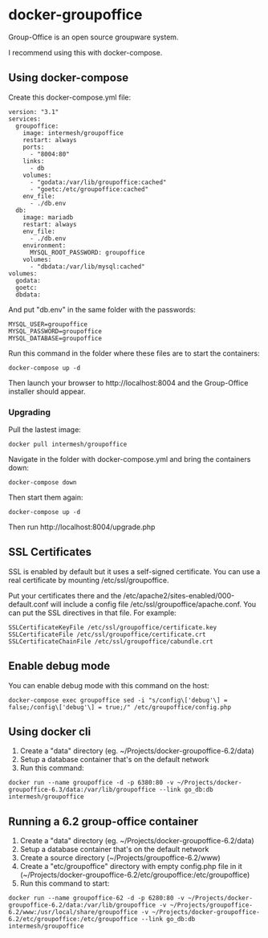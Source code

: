 docker-groupoffice
==================

Group-Office is an open source groupware system.

I recommend using this with docker-compose.


Using docker-compose
--------------------

Create this docker-compose.yml file:

````````````````````
version: "3.1"
services:
  groupoffice:
    image: intermesh/groupoffice
    restart: always
    ports:
      - "8004:80"
    links:
      - db
    volumes:
      - "godata:/var/lib/groupoffice:cached"
      - "goetc:/etc/groupoffice:cached"
    env_file:
      - ./db.env     
  db:
    image: mariadb
    restart: always    
    env_file:
      - ./db.env
    environment:
      MYSQL_ROOT_PASSWORD: groupoffice
    volumes:
      - "dbdata:/var/lib/mysql:cached"
volumes:
  godata:
  goetc:
  dbdata:
````````````````````

And put "db.env" in the same folder with the passwords:

``````````````````````````
MYSQL_USER=groupoffice
MYSQL_PASSWORD=groupoffice
MYSQL_DATABASE=groupoffice
``````````````````````````

Run this command in the folder where these files are to start the containers:

````````````````````
docker-compose up -d
````````````````````

Then launch your browser to http://localhost:8004 and the Group-Office installer should appear.

### Upgrading
Pull the lastest image:

```
docker pull intermesh/groupoffice
```
Navigate in the folder with docker-compose.yml and bring the containers down:
```
docker-compose down
```
Then start them again:
```
docker-compose up -d
```
Then run http://localhost:8004/upgrade.php

SSL Certificates
----------------

SSL is enabled by default but it uses a self-signed certificate. You can use
a real certificate by mounting /etc/ssl/groupoffice.

Put your certificates there and the /etc/apache2/sites-enabled/000-default.conf will
include a config file /etc/ssl/groupoffice/apache.conf. You can put the SSL directives in that file.
For example:

```
SSLCertificateKeyFile /etc/ssl/groupoffice/certificate.key
SSLCertificateFile /etc/ssl/groupoffice/certificate.crt
SSLCertificateChainFile /etc/ssl/groupoffice/cabundle.crt
```

Enable debug mode
-----------------
You can enable debug mode with this command on the host:
```
docker-compose exec groupoffice sed -i "s/config\['debug'\] = false;/config\['debug'\] = true;/" /etc/groupoffice/config.php
```

Using docker cli
----------------

1. Create a "data" directory (eg. ~/Projects/docker-groupoffice-6.2/data)
2. Setup a database container that's on the default network
3. Run this command:

````
docker run --name groupoffice -d -p 6380:80 -v ~/Projects/docker-groupoffice-6.3/data:/var/lib/groupoffice --link go_db:db intermesh/groupoffice
````


Running a 6.2 group-office container
------------------------------------

1. Create a "data" directory (eg. ~/Projects/docker-groupoffice-6.2/data)
2. Setup a database container that's on the default network
3. Create a source directory (~/Projects/groupoffice-6.2/www)
4. Create a "etc/groupoffice" directory with empty config.php file in it (~/Projects/docker-groupoffice-6.2/etc/groupoffice:/etc/groupoffice)
5. Run this command to start:

```
docker run --name groupoffice-62 -d -p 6280:80 -v ~/Projects/docker-groupoffice-6.2/data:/var/lib/groupoffice -v ~/Projects/groupoffice-6.2/www:/usr/local/share/groupoffice -v ~/Projects/docker-groupoffice-6.2/etc/groupoffice:/etc/groupoffice --link go_db:db intermesh/groupoffice
```
